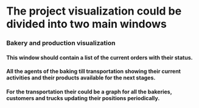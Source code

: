 # The project visualization could be divided into two main windows

### Bakery and production visualization
#### This window should contain a list of the current orders with their status.
#### All the agents of the baking till transportation showing their current activities and their products available for the next stages.
#### For the transportation their could be a graph for all the bakeries, customers and trucks updating their positions periodically.
